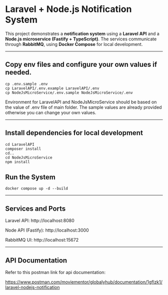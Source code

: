 # Laravel + Node.js Notification System

This project demonstrates a **notification system** using a **Laravel API** and a **Node.js microservice (Fastify + TypeScript)**. The services communicate through **RabbitMQ**, using **Docker Compose** for local development.

---
## Copy env files and configure your own values if  needed.
```
cp .env.sample .env
cp LaravelAPI/.env.example LaravelAPI/.env
cp NodeJsMicroService/.env.sample NodeJsMicroService/.env
```

Environment for LaravelAPI and NodeJsMicroService should be based on the value of .env file of main folder. The sample values are already provided otherwise you can change your own values.


---
## Install dependencies for local development
```
cd LaravelAPI
composer install
cd..
cd NodeJsMicroService
npm install
```


## Run the System

```
docker compose up -d --build
```

---
## Services and Ports

Laravel API: http://localhost:8080

Node API (Fastify): http://localhost:3000

RabbitMQ UI: http://localhost:15672 


---
## API Documentation

Refer to this postman link for api documentation: 

https://www.postman.com/moviementor/globalyhub/documentation/1gflzk1/laravel-nodejs-notification